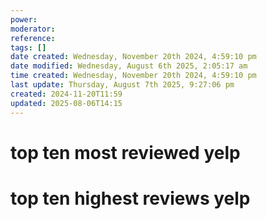 ```yaml
---
power: 
moderator: 
reference: 
tags: []
date created: Wednesday, November 20th 2024, 4:59:10 pm
date modified: Wednesday, August 6th 2025, 2:05:17 am
time created: Wednesday, November 20th 2024, 4:59:10 pm
last update: Thursday, August 7th 2025, 9:27:06 pm
created: 2024-11-20T11:59
updated: 2025-08-06T14:15
---
```

# top ten most reviewed yelp


# top ten highest reviews yelp